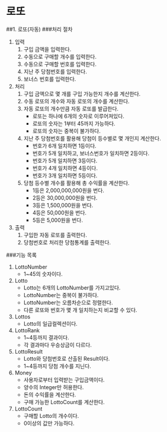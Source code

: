 # 로또
##1. 로또(자동)
###처리 절차
1. 입력
    1. 구입 금액을 입력한다.
    2. 수동으로 구매할 개수를 입력한다.
    3. 수동으로 구매할 번호를 입력한다.
    4. 지난 주 당첨번호를 입력한다.
    5. 보너스 번호를 입력한다.
2. 처리
    1. 구입 금액으로 몇 개를 구입 가능한지 개수를 계산한다.
    2. 수동 로또의 개수와 자동 로또의 개수를 계산한다.
    3. 자동 로또의 개수만큼 자동 로또를 발급한다.
        * 로또는 하나에 6개의 숫자로 이루어져있다.
        * 로또의 숫자는 1부터 45까지 가능하다.
        * 로또의 숫자는 중복이 불가하다.
    4. 지난 주 당첨번호를 활용해 당첨이 등수별로 몇 개인지 계산한다.
        * 번호가 6개 일치하면 1등이다.
        * 번호가 5개 일치하고, 보너스번호가 일치하면 2등이다.
        * 번호가 5개 일치하면 3등이다.
        * 번호가 4개 일치하면 4등이다.
        * 번호가 3개 일치하면 5등이다.
    5. 당첨 등수별 개수를 활용해 총 수익률을 계산한다.
        * 1등은 2,000,000,000원을 번다.
        * 2등은 30,000,000원을 번다.
        * 3등은 1,500,000원을 번다.
        * 4등은 50,000원을 번다.
        * 5등은 5,000원을 번다.
3. 출력
    1. 구입한 자동 로또를 출력한다.
    2. 당첨번호로 처리한 당첨통계를 출력한다.

###기능 목록
1. LottoNumber
    * 1~45의 숫자이다.
2. Lotto
    * Lotto는 6개의 LottoNumber를 가지고있다.
    * LottoNumber는 중복이 불가하다.
    * LottoNumber는 오름차순으로 정렬한다.
    * 다른 로또와 번호가 몇 개 일치하는지 비교할 수 있다.
3. Lottos
    * Lotto의 일급컬렉션이다.
4. LottoRank
    * 1~4등까지 결과이다.
    * 각 결과마다 우승상금이 다르다.
5. LottoResult
    * Lotto와 당첨번호로 산출된 Result이다.
    * 1~4등까지 당첨 개수를 지닌다.
6. Money
    * 사용자로부터 입력받는 구입금액이다.
    * 양수의 Integer만 허용한다.
    * 돈의 수익률을 계산한다.
    * 구매 가능한 LottoCount를 계산한다.
7. LottoCount
    * 구매할 Lotto의 개수이다.
    * 0이상의 값만 가능하다.